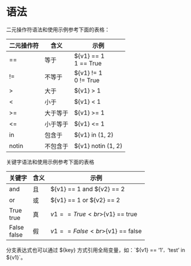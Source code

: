 # 语法

二元操作符语法和使用示例参考下面的表格：

|二元操作符|含义|示例|
|--|--|--|
|==|等于| ${v1} == 1<br>1 == True|
|!=|不等于| ${v1} != 1<br>0 != True|
|>|大于| ${v1} > 1|
|<|小于| ${v1} < 1|
|>=| 大于等于 | ${v1} >= 1|
|<=| 小于等于 | ${v1} <= 1|
|in|包含于|${v1} in (1, 2)|
|notin|不包含于|${v1} notin (1, 2)|

关键字语法和使用示例参考下面的表格

|关键字|含义|示例|
|--|--|--|
|and|且|${v1} == 1 and ${v2} == 2|
|or|或|${v1} == 1 or ${v2} == 2|
|True<br>true|真|${v1} == True<br>${v1} == true|
|False<br>false|假|${v1} == False<br>${v1} == false|

分支表达式也可以通过 ${key} 方式引用全局变量，如：`${v1} == ‘1’`，`‘test’ in ${v1}`。
